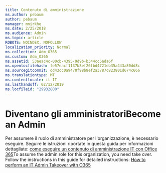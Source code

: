 ```yaml
---
title: Contenuto di amministrazione
ms.author: pebaum
author: pebaum
manager: mnirkhe
ms.date: 2/25/2018
ms.audience: Admin
ms.topic: article
ROBOTS: NOINDEX, NOFOLLOW
localization_priority: Normal
ms.collection: Adm_O365
ms.custom: Adm_O365
ms.assetid: 53aeac4c-00cb-4395-9d9b-b344cc5ada6f
ms.openlocfilehash: fe57eacf1137b8ef26fbd4721eb35a443a80dd8c
ms.sourcegitcommit: dd43cc0a9470f98b8ef2a3787c823801d674c666
ms.translationtype: MT
ms.contentlocale: it-IT
ms.lasthandoff: 02/12/2019
ms.locfileid: "29932800"
---
```

# <a name="become-an-admin"></a><span data-ttu-id="7cd7d-102">Diventano gli amministratori</span><span class="sxs-lookup"><span data-stu-id="7cd7d-102">Become an Admin</span></span>

<span data-ttu-id="7cd7d-p101">Per assumere il ruolo di amministratore per l'organizzazione, è necessario eseguire. Seguire le istruzioni riportate in questa guida per informazioni dettagliate: [come eseguire un contenuto di amministrazione IT con Office 365](https://powerbi.microsoft.com/blog/how-to-perform-an-it-admin-takeover-with-o365.aspx)</span><span class="sxs-lookup"><span data-stu-id="7cd7d-p101">To assume the admin role for this organization, you need take over. Follow the instructions in this guide for detailed instructions: [How to perform an IT Admin Takeover with O365](https://powerbi.microsoft.com/blog/how-to-perform-an-it-admin-takeover-with-o365.aspx)</span></span>

